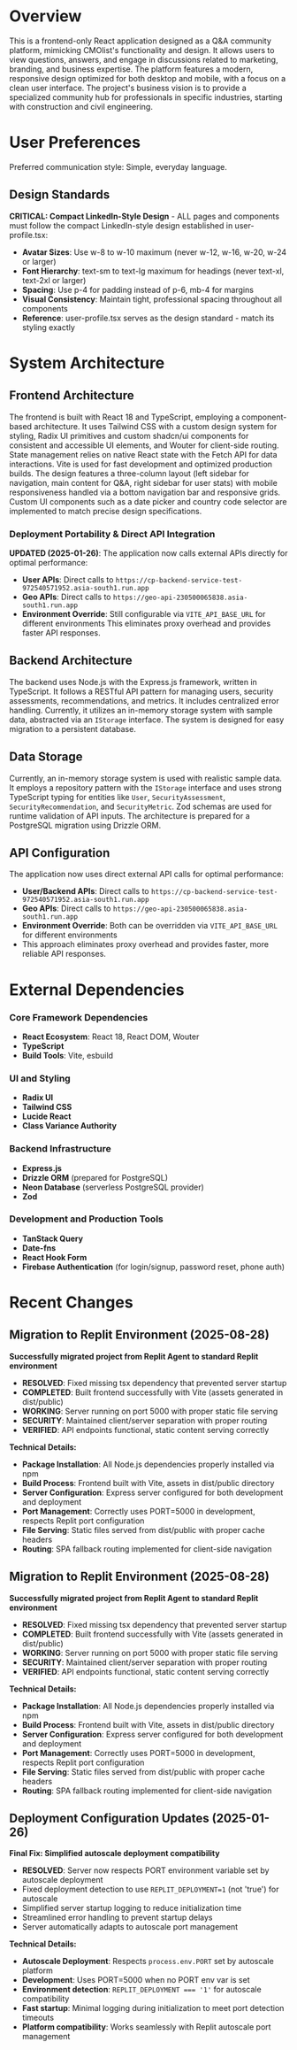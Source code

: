 # Overview
This is a frontend-only React application designed as a Q&A community platform, mimicking CMOlist's functionality and design. It allows users to view questions, answers, and engage in discussions related to marketing, branding, and business expertise. The platform features a modern, responsive design optimized for both desktop and mobile, with a focus on a clean user interface. The project's business vision is to provide a specialized community hub for professionals in specific industries, starting with construction and civil engineering.

# User Preferences
Preferred communication style: Simple, everyday language.

## Design Standards
**CRITICAL: Compact LinkedIn-Style Design** - ALL pages and components must follow the compact LinkedIn-style design established in user-profile.tsx:
- **Avatar Sizes**: Use w-8 to w-10 maximum (never w-12, w-16, w-20, w-24 or larger)
- **Font Hierarchy**: text-sm to text-lg maximum for headings (never text-xl, text-2xl or larger)
- **Spacing**: Use p-4 for padding instead of p-6, mb-4 for margins
- **Visual Consistency**: Maintain tight, professional spacing throughout all components
- **Reference**: user-profile.tsx serves as the design standard - match its styling exactly

# System Architecture

## Frontend Architecture
The frontend is built with React 18 and TypeScript, employing a component-based architecture. It uses Tailwind CSS with a custom design system for styling, Radix UI primitives and custom shadcn/ui components for consistent and accessible UI elements, and Wouter for client-side routing. State management relies on native React state with the Fetch API for data interactions. Vite is used for fast development and optimized production builds. The design features a three-column layout (left sidebar for navigation, main content for Q&A, right sidebar for user stats) with mobile responsiveness handled via a bottom navigation bar and responsive grids. Custom UI components such as a date picker and country code selector are implemented to match precise design specifications.

### Deployment Portability & Direct API Integration
**UPDATED (2025-01-26)**: The application now calls external APIs directly for optimal performance:
- **User APIs**: Direct calls to `https://cp-backend-service-test-972540571952.asia-south1.run.app` 
- **Geo APIs**: Direct calls to `https://geo-api-230500065838.asia-south1.run.app`
- **Environment Override**: Still configurable via `VITE_API_BASE_URL` for different environments
This eliminates proxy overhead and provides faster API responses.

## Backend Architecture
The backend uses Node.js with the Express.js framework, written in TypeScript. It follows a RESTful API pattern for managing users, security assessments, recommendations, and metrics. It includes centralized error handling. Currently, it utilizes an in-memory storage system with sample data, abstracted via an `IStorage` interface. The system is designed for easy migration to a persistent database.

## Data Storage
Currently, an in-memory storage system is used with realistic sample data. It employs a repository pattern with the `IStorage` interface and uses strong TypeScript typing for entities like `User`, `SecurityAssessment`, `SecurityRecommendation`, and `SecurityMetric`. Zod schemas are used for runtime validation of API inputs. The architecture is prepared for a PostgreSQL migration using Drizzle ORM.

## API Configuration
The application now uses direct external API calls for optimal performance:
- **User/Backend APIs**: Direct calls to `https://cp-backend-service-test-972540571952.asia-south1.run.app`
- **Geo APIs**: Direct calls to `https://geo-api-230500065838.asia-south1.run.app`
- **Environment Override**: Both can be overridden via `VITE_API_BASE_URL` for different environments
- This approach eliminates proxy overhead and provides faster, more reliable API responses.

# External Dependencies

### Core Framework Dependencies
- **React Ecosystem**: React 18, React DOM, Wouter
- **TypeScript**
- **Build Tools**: Vite, esbuild

### UI and Styling
- **Radix UI**
- **Tailwind CSS**
- **Lucide React**
- **Class Variance Authority**

### Backend Infrastructure
- **Express.js**
- **Drizzle ORM** (prepared for PostgreSQL)
- **Neon Database** (serverless PostgreSQL provider)
- **Zod**

### Development and Production Tools
- **TanStack Query**
- **Date-fns**
- **React Hook Form**
- **Firebase Authentication** (for login/signup, password reset, phone auth)

# Recent Changes

## Migration to Replit Environment (2025-08-28)
**Successfully migrated project from Replit Agent to standard Replit environment**
- **RESOLVED**: Fixed missing tsx dependency that prevented server startup
- **COMPLETED**: Built frontend successfully with Vite (assets generated in dist/public)
- **WORKING**: Server running on port 5000 with proper static file serving
- **SECURITY**: Maintained client/server separation with proper routing
- **VERIFIED**: API endpoints functional, static content serving correctly

**Technical Details:**
- **Package Installation**: All Node.js dependencies properly installed via npm
- **Build Process**: Frontend built with Vite, assets in dist/public directory
- **Server Configuration**: Express server configured for both development and deployment
- **Port Management**: Correctly uses PORT=5000 in development, respects Replit port configuration
- **File Serving**: Static files served from dist/public with proper cache headers
- **Routing**: SPA fallback routing implemented for client-side navigation

## Migration to Replit Environment (2025-08-28)
**Successfully migrated project from Replit Agent to standard Replit environment**
- **RESOLVED**: Fixed missing tsx dependency that prevented server startup
- **COMPLETED**: Built frontend successfully with Vite (assets generated in dist/public)  
- **WORKING**: Server running on port 5000 with proper static file serving
- **SECURITY**: Maintained client/server separation with proper routing
- **VERIFIED**: API endpoints functional, static content serving correctly

**Technical Details:**
- **Package Installation**: All Node.js dependencies properly installed via npm
- **Build Process**: Frontend built with Vite, assets in dist/public directory
- **Server Configuration**: Express server configured for both development and deployment
- **Port Management**: Correctly uses PORT=5000 in development, respects Replit port configuration
- **File Serving**: Static files served from dist/public with proper cache headers
- **Routing**: SPA fallback routing implemented for client-side navigation

## Deployment Configuration Updates (2025-01-26)
**Final Fix: Simplified autoscale deployment compatibility**
- **RESOLVED**: Server now respects PORT environment variable set by autoscale deployment
- Fixed deployment detection to use `REPLIT_DEPLOYMENT=1` (not 'true') for autoscale
- Simplified server startup logging to reduce initialization time
- Streamlined error handling to prevent startup delays
- Server automatically adapts to autoscale port management

**Technical Details:**
- **Autoscale Deployment**: Respects `process.env.PORT` set by autoscale platform
- **Development**: Uses PORT=5000 when no PORT env var is set
- **Environment detection**: `REPLIT_DEPLOYMENT === '1'` for autoscale compatibility
- **Fast startup**: Minimal logging during initialization to meet port detection timeouts
- **Platform compatibility**: Works seamlessly with Replit autoscale port management
